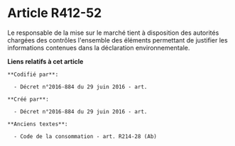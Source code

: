 # Article R412-52

Le responsable de la mise sur le marché tient à disposition des autorités chargées des contrôles l'ensemble des éléments
permettant de justifier les informations contenues dans la déclaration environnementale.

**Liens relatifs à cet article**

	**Codifié par**:

	  - Décret n°2016-884 du 29 juin 2016 - art.

	**Créé par**:

	  - Décret n°2016-884 du 29 juin 2016 - art.

	**Anciens textes**:

	  - Code de la consommation - art. R214-28 (Ab)
